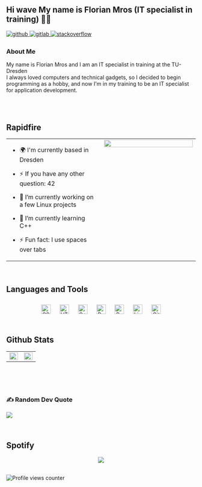 ## Hi wave My name is Florian Mros (IT specialist in training) 👨‍💻


<a href="https://github.com/floork" target="_blank">
<img src=https://img.shields.io/badge/github-%2324292e.svg?&style=for-the-badge&logo=github&logoColor=white alt=github style="margin-bottom: 5px;" />
</a>
<a href="https://gitlab.com/floork" target="_blank">
<img src=https://img.shields.io/badge/gitlab-330F63.svg?&style=for-the-badge&logo=gitlab&logoColor=white alt=gitlab style="margin-bottom: 5px;" />
</a>
<a href="https://stackoverflow.com/users/14971571/floork" target="_blank">
<img src=https://img.shields.io/badge/stackoverflow-%23F28032.svg?&style=for-the-badge&logo=stackoverflow&logoColor=white alt=stackoverflow style="margin-bottom: 5px;" />
</a>




### About Me
My name is Florian Mros and I am an IT specialist in training at the TU-Dresden<br>
I always loved computers and technical gadgets, so I decided to begin programming as a hobby, and now I'm in my training to be an IT specialist for application development.
<br><br>


<br/>


## Rapidfire
<table><tr><td valign="top" width="50%">

- 🌍 I'm currently based in Dresden


- ⚡  If you have any other question: 42


- 🔭 I’m currently working on a few Linux projects


- 🌱 I’m currently learning C++


- ⚡ Fun fact: I use spaces over tabs


</td><td valign="top" width="50%">

<div align="center">
<img src="https://rishavanand.github.io/static/images/greetings.gif" align="center" style="width: 100%" />
</div>


</td></tr></table>

<br/>


## Languages and Tools
<div align="center">
<a href="https://www.w3schools.com/css/" target="_blank"><img style="margin: 10px" src="https://profilinator.rishav.dev/skills-assets/css3-original-wordmark.svg" alt="CSS3" height="25" /></a>
<a href="https://en.wikipedia.org/wiki/HTML5" target="_blank"><img style="margin: 10px" src="https://profilinator.rishav.dev/skills-assets/html5-original-wordmark.svg" alt="HTML5" height="25" /></a>
<a href="https://www.cplusplus.com/" target="_blank"><img style="margin: 10px" src="https://profilinator.rishav.dev/skills-assets/cplusplus-original.svg" alt="C++" height="25" /></a>
<a href="https://www.python.org/" target="_blank"><img style="margin: 10px" src="https://profilinator.rishav.dev/skills-assets/python-original.svg" alt="Python" height="25" /></a>
<a href="https://www.gnu.org/software/bash/" target="_blank"><img style="margin: 10px" src="https://profilinator.rishav.dev/skills-assets/gnu_bash-icon.svg" alt="Bash" height="25" /></a>
<a href="https://www.linux.org/" target="_blank"><img style="margin: 10px" src="https://profilinator.rishav.dev/skills-assets/linux-original.svg" alt="Linux" height="25" /></a>
<a href="https://github.com/" target="_blank"><img style="margin: 10px" src="https://profilinator.rishav.dev/skills-assets/git-scm-icon.svg" alt="Git" height="25" /></a>
</div>

<br/>


## Github Stats
<table><tr><td valign="top" width="50%">

<img src="https://github-readme-stats.vercel.app/api?username=floork&show_icons=true&count_private=true&hide_border=true" align="left" style="width: 100%" />

</td><td valign="top" width="50%">

<img src="https://github-readme-stats.vercel.app/api/top-langs/?username=floork&hide_border=true&layout=compact" align="left" style="width: 100%" />

</td></tr></table>

<br/>


<br/>

<br/>


### ✍️ Random Dev Quote
![](https://quotes-github-readme.vercel.app/api?type=horizontal&theme=radical)

<br/>

## Spotify
<div align="center"><img src="https://spotify-github-profile.vercel.app/api/view?uid=mrosflorian1&cover_image=true&theme=default&show_offline=false&background_color=121212" /></div>

<br/>

![Profile views counter](https://komarev.com/ghpvc/?username=floork&&style=flat-square)
